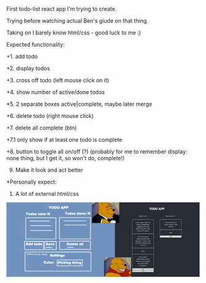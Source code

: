 First todo-list react app I'm trying to create.

Trying before watching actual Ben's giude on that thing.

Taking on I barely know html/css - good luck to me :)


Expected functionality:

+1. add todo

+2. display todos

+3. cross off todo (left mouse click on it)

+4. show number of active/done todos

*5. 2 separate boxes active|complete, maybe later merge

+6. delete todo (right mouse click)

+7. delete all complete (btn)

+7.1 only show if at least one todo is complete

+8. button to toggle all on/off (?) 
(probably for me to remember display: none thing, but I get it, so won't do, complete!)

9. Make it look and act better


*Personally expect:


1. A lot of external html/css



![expected/result](https://github.com/SanariSan/react-todo/blob/master-copy/expected_result_meme.png?raw=true)